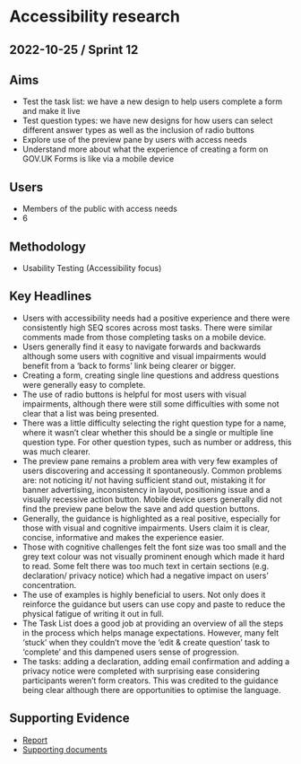 # Accessibility research

## 2022-10-25 / Sprint 12

## Aims
- Test the task list: we have a new design to help users complete a form and make it live
- Test question types: we have new designs for how users can select different answer types as well as the inclusion of radio buttons
- Explore use of the preview pane by users with access needs
- Understand more about what the experience of creating a form on GOV.UK Forms is like via a mobile device

## Users
- Members of the public with access needs
- 6

## Methodology
- Usability Testing (Accessibility focus)

## Key Headlines

- Users with accessibility needs had a positive experience and there were consistently high SEQ scores across most tasks. There were similar comments made from those completing tasks on a mobile device. 
- Users generally find it easy to navigate forwards and backwards although some users with cognitive and visual impairments would benefit from a ‘back to forms’ link being clearer or bigger.
- Creating a form, creating single line questions and address questions were generally easy to complete.
- The use of radio buttons is helpful for most users with visual impairments, although there were still some difficulties with some not clear that a list was being presented. 
- There was a little difficulty selecting the right question type for a name, where it wasn’t clear whether this should be a single or multiple line question type. For other question types, such as number or address, this was much clearer. 
- The preview pane remains a problem area with very few examples of users discovering and accessing it spontaneously. Common problems are: not noticing it/ not having sufficient stand out, mistaking it for banner advertising, inconsistency in layout, positioning issue and a visually recessive action button. Mobile device users generally did not find the preview pane below the save and add question buttons.
- Generally, the guidance is highlighted as a real positive, especially for those with visual and cognitive impairments. Users claim it is clear, concise, informative and makes the experience easier.
- Those with cognitive challenges felt the font size was too small and the grey text colour was not visually prominent enough which made it hard to read. Some felt there was too much text in certain sections (e.g. declaration/ privacy notice) which had a negative impact on users’ concentration.
- The use of examples is highly beneficial to users. Not only does it reinforce the guidance but users can use copy and paste to reduce the physical fatigue of writing it out in full.
- The Task List does a good job at providing an overview of all the steps in the process which helps manage expectations. However, many felt ‘stuck’ when they couldn’t move the ‘edit & create question’ task to ‘complete’ and this dampened users sense of progression. 
- The tasks: adding a declaration, adding email confirmation and adding a privacy notice were completed with surprising ease considering participants weren’t form creators. This was credited to the guidance being clear although there are opportunities to optimise the language.

## Supporting Evidence
- [Report](https://docs.google.com/presentation/d/14Ti6Xqa4yKeAY9rZdY08I1oTGkCzvVNi/edit#slide=id.p1)
- [Supporting documents](https://drive.google.com/drive/folders/1UFKUzjlrjuG0e_5AuL3pv4zURXbimBo2)
